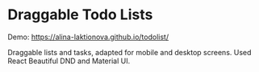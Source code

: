 # Draggable Todo Lists

Demo: https://alina-laktionova.github.io/todolist/

Draggable lists and tasks, adapted for mobile and desktop screens.
Used React Beautiful DND and Material UI.
